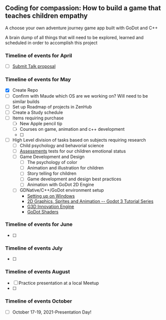 ## Coding for compassion: How to build a game that teaches children empathy
A choose your own adventure journey game app built with GoDot and C++

A brain dump of all things that will need to be explored, learned and scheduled in order to accomplish this project

### Timeline of events for April
- [ ] [Submit Talk proposal](https://gist.github.com/jannaee/58e21dde01bda9671cc13580b901ef7e)

### Timeline of events for May
- [x] Create Repo
- [ ] Confirm with Maude which OS are we working on? Will need to be similar builds
- [ ] Set up Roadmap of projects in ZenHub
- [ ] Create a Study schedule
- [ ] Items requiring purchase
    - [ ] New Apple pencil tip
    - [ ] Courses on game, animation and c++ development
    - [ ]   
- [ ] High Level division of tasks based on subjects requiring research
  - [ ]  Child psychology and behavorial science
  - [ ]  [Assessments](https://www.psychologytoday.com/us/blog/neuroparent/202004/6-easy-ways-measure-your-child-s-empathy) tests for our children emotional status
  - [ ]  Game Development and Design
     - [ ]  The psychology of color
     - [ ]  Animation and illustration for children
     - [ ]  Story telling for children
     - [ ]  Game development and design best practices
     - [ ]  Animation with GoDot 2D Engine
  - [ ] GDNative/C++/GoDot environment setup
      - [Setting up on Windows](https://docs.godotengine.org/en/stable/development/compiling/compiling_for_windows.html)
      - [2D Graphics, Sprites and Animation -- Godot 3 Tutorial Series](https://www.youtube.com/watch?v=Ok3fIQstvLw)
      - [G3D Innovation Engine](https://www.youtube.com/watch?v=Ok3fIQstvLw&list=RDCMUCr-5TdGkKszdbboXXsFZJTQ&start_radio=1&t=1161)
      - [GoDot Shaders](https://godotshaders.com/)


### Timeline of events for June
- [ ]   

### Timeline of events July
- [ ] 

### Timeline of events August
- [ ] Practice presentation at a local Meetup
- [ ] 

### Timeline of events October
- [ ] October 17-19, 2021-Presentation Day! 
